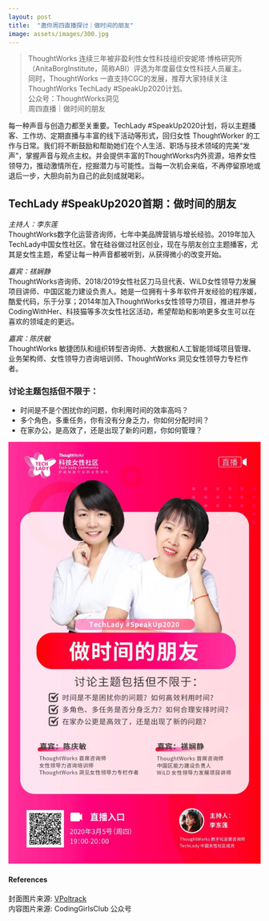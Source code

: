 ```yaml
---
layout: post
title:  "邀你周四直播探讨｜做时间的朋友"
image: assets/images/300.jpg
---
```


> ThoughtWorks 连续三年被非盈利性女性科技组织安妮塔·博格研究所（AnitaBorgInstitute，简称ABI）评选为年度最佳女性科技人员雇主。   
> 同时，ThoughtWorks 一直支持CGC的发展，推荐大家持续关注 ThoughtWorks TechLady #SpeakUp2020计划。    
> 公众号：ThoughtWorks洞见  
> 周四直播｜做时间的朋友  

每一种声音与创造力都至关重要。TechLady #SpeakUp2020计划，将以主题播客、工作坊、定期直播与丰富的线下活动等形式，回归女性 ThoughtWorker 的工作与日常。我们将不断鼓励和帮助她们在个人生活、职场与技术领域的完美“发声”，掌握声音与观点主权。并会提供丰富的ThoughtWorks内外资源，培养女性领导力，推动激情所在，挖掘潜力与可能性。当每一次机会来临，不再停留原地或退后一步，大胆向前为自己的此刻成就喝彩。  

## TechLady #SpeakUp2020首期：做时间的朋友
_主持人：李东莲_    
ThoughtWorks数字化运营咨询师，七年中美品牌营销与增长经验。2019年加入TechLady中国女性社区。曾在硅谷做过社区创业，现在与朋友创立主题播客，尤其是女性主题，希望让每一种声音都被听到，从获得微小的改变开始。  

_嘉宾：禚娴静_  
ThoughtWorks咨询师、2018/2019女性社区刀马旦代表、WiLD女性领导力发展项目讲师、中国区能力建设负责人。她是一位拥有十多年软件开发经验的程序媛，酷爱代码，乐于分享；2014年加入ThoughtWorks女性领导力项目，推进并参与CodingWithHer、科技猫等多次女性社区活动，希望帮助和影响更多女生可以在喜欢的领域走的更远。  

_嘉宾：陈庆敏_  
ThoughtWorks 敏捷团队和组织转型咨询师、大数据和人工智能领域项目管理、业务架构师、女性领导力咨询培训师、ThoughtWorks 洞见女性领导力专栏作者。  

### 讨论主题包括但不限于：
* 时间是不是个困扰你的问题，你利用时间的效率高吗？
* 多个角色，多重任务，你有没有分身乏力，你如何分配时间？
* 在家办公，是高效了，还是出现了新的问题，你如何管理？

![301](../assets/images/301.jpg)

#### References
封面图片来源: [VPoltrack](https://twitter.com/VPoltrack)  
内容图片来源: CodingGirlsClub 公众号 
   